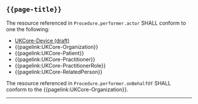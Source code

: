 ## <code>{{page-title}}</code>

The resource referenced in `Procedure.performer.actor` SHALL conform to one the following:

- [UKCore-Device (draft)]("https://simplifier.net/guide/UKCoreImplementationGuideAssetsinDevelopment/Home/ProfilesandExtensions/Profile-UKCore-Device)
- {{pagelink:UKCore-Organization}}
- {{pagelink:UKCore-Patient}}
- {{pagelink:UKCore-Practitioner}}
- {{pagelink:UKCore-PractitionerRole}}
- {{pagelink:UKCore-RelatedPerson}}

The resource referenced in `Procedure.performer.onBehalfOf` SHALL conform to the {{pagelink:UKCore-Organization}}.

---
